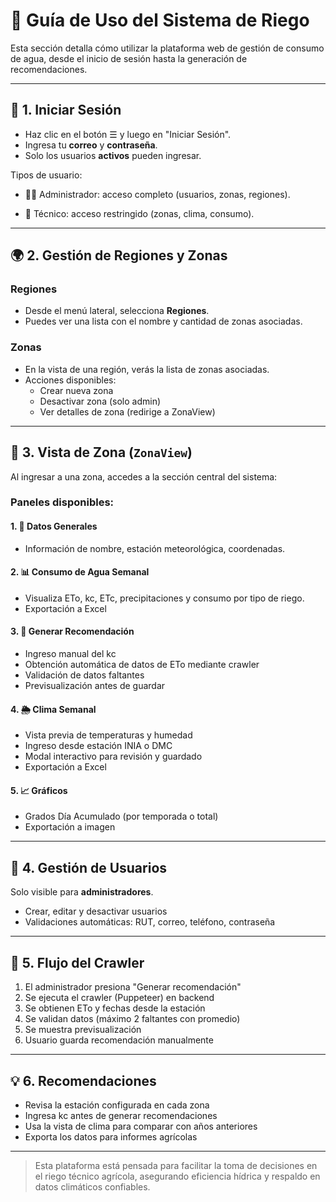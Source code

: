 # 📘 Guía de Uso del Sistema de Riego

Esta sección detalla cómo utilizar la plataforma web de gestión de consumo de agua, desde el inicio de sesión hasta la generación de recomendaciones.

---

## 🔐 1. Iniciar Sesión

- Haz clic en el botón ☰ y luego en "Iniciar Sesión".
- Ingresa tu **correo** y **contraseña**.
- Solo los usuarios **activos** pueden ingresar.

Tipos de usuario:

- 👨‍💼 Administrador: acceso completo (usuarios, zonas, regiones).

- 👷 Técnico: acceso restringido (zonas, clima, consumo).

---

## 🌍 2. Gestión de Regiones y Zonas

### Regiones

- Desde el menú lateral, selecciona **Regiones**.
- Puedes ver una lista con el nombre y cantidad de zonas asociadas.

### Zonas

- En la vista de una región, verás la lista de zonas asociadas.
- Acciones disponibles:
  - Crear nueva zona
  - Desactivar zona (solo admin)
  - Ver detalles de zona (redirige a ZonaView)

---

## 📍 3. Vista de Zona (`ZonaView`)

Al ingresar a una zona, accedes a la sección central del sistema:

### Paneles disponibles:

#### 1. 🔢 **Datos Generales**
- Información de nombre, estación meteorológica, coordenadas.

#### 2. 📊 **Consumo de Agua Semanal**
- Visualiza ETo, kc, ETc, precipitaciones y consumo por tipo de riego.
- Exportación a Excel

#### 3. 🧮 **Generar Recomendación**
- Ingreso manual del kc
- Obtención automática de datos de ETo mediante crawler
- Validación de datos faltantes
- Previsualización antes de guardar

#### 4. 🌦️ **Clima Semanal**
- Vista previa de temperaturas y humedad
- Ingreso desde estación INIA o DMC
- Modal interactivo para revisión y guardado
- Exportación a Excel

#### 5. 📈 **Gráficos**
- Grados Día Acumulado (por temporada o total)
- Exportación a imagen

---

## 👤 4. Gestión de Usuarios

Solo visible para **administradores**.

- Crear, editar y desactivar usuarios
- Validaciones automáticas: RUT, correo, teléfono, contraseña

---

## 🔁 5. Flujo del Crawler

1. El administrador presiona "Generar recomendación"
2. Se ejecuta el crawler (Puppeteer) en backend
3. Se obtienen ETo y fechas desde la estación
4. Se validan datos (máximo 2 faltantes con promedio)
5. Se muestra previsualización
6. Usuario guarda recomendación manualmente

---

## 💡 6. Recomendaciones

- Revisa la estación configurada en cada zona
- Ingresa kc antes de generar recomendaciones
- Usa la vista de clima para comparar con años anteriores
- Exporta los datos para informes agrícolas

---

> Esta plataforma está pensada para facilitar la toma de decisiones en el riego técnico agrícola, asegurando eficiencia hídrica y respaldo en datos climáticos confiables.